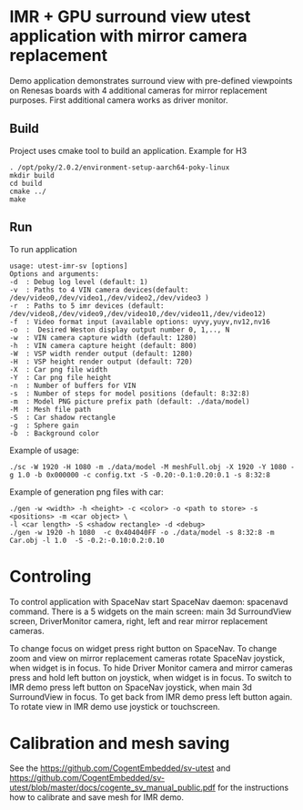 # IMR + GPU surround view utest application with mirror camera replacement

Demo application demonstrates surround view with pre-defined viewpoints on Renesas boards
with 4 additional cameras for mirror replacement purposes. First additional camera works
as driver monitor.

## Build
Project uses cmake tool to build an application.
Example for H3

```
. /opt/poky/2.0.2/environment-setup-aarch64-poky-linux 
mkdir build
cd build
cmake ../
make

```
## Run
To run application 
```
usage: utest-imr-sv [options]
Options and arguments:
-d  : Debug log level (default: 1)
-v  : Paths to 4 VIN camera devices(default: /dev/video0,/dev/video1,/dev/video2,/dev/video3 )
-r  : Paths to 5 imr devices (default: /dev/video8,/dev/video9,/dev/video10,/dev/video11,/dev/video12)
-f  : Video format input (available options: uyvy,yuyv,nv12,nv16
-o  :  Desired Weston display output number 0, 1,.., N
-w  : VIN camera capture width (default: 1280)
-h  : VIN camera capture height (default: 800)
-W  : VSP width render output (default: 1280)
-H  : VSP height render output (default: 720)
-X  : Car png file width
-Y  : Car png file height
-n  : Number of buffers for VIN
-s  : Number of steps for model positions (default: 8:32:8)
-m  : Model PNG picture prefix path (default: ./data/model)
-M  : Mesh file path
-S  : Car shadow rectangle
-g  : Sphere gain
-b  : Background color
```
Example of usage:

```
./sc -W 1920 -H 1080 -m ./data/model -M meshFull.obj -X 1920 -Y 1080 -g 1.0 -b 0x000000 -c config.txt -S -0.20:-0.1:0.20:0.1 -s 8:32:8
```

Example of generation png files with car:

```
./gen -w <width> -h <height> -c <color> -o <path to store> -s <positions> -m <car object> \
-l <car length> -S <shadow rectangle> -d <debug>
./gen -w 1920 -h 1080  -c 0x404040FF -o ./data/model -s 8:32:8 -m Car.obj -l 1.0  -S -0.2:-0.10:0.2:0.10

```


# Controling

To control application with SpaceNav start SpaceNav daemon: spacenavd command.
There is a 5 widgets on the main screen: main 3d SurroundView screen, DriverMonitor camera,
right, left and rear mirror replacement cameras.

To change focus on widget press right button on SpaceNav.
To change zoom and view on mirror replacement cameras rotate SpaceNav joystick, when widget is in focus.
To hide Driver Monitor camera and mirror cameras press and hold left button on joystick, when widget is in focus.
To switch to IMR demo press left button on SpaceNav joystick, when main 3d SurroundView in focus. 
To get back from IMR demo press left button again.
To rotate view in IMR demo use joystick or touchscreen.

# Calibration and mesh saving

See the https://github.com/CogentEmbedded/sv-utest and
https://github.com/CogentEmbedded/sv-utest/blob/master/docs/cogente_sv_manual_public.pdf
for the instructions how to calibrate and save mesh for IMR demo.
